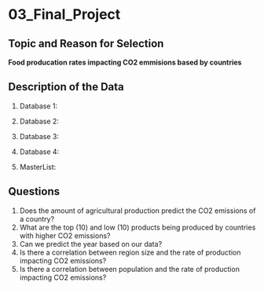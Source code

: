 # 03_Final_Project

## Topic and Reason for Selection 

**Food producation rates impacting CO2 emmisions based by countries**

## Description of the Data

1. Database 1:
2. Database 2:
3. Database 3:
4. Database 4:

5. MasterList:

## Questions 

1. Does the amount of agricultural production predict the CO2 emissions of a country?
2. What are the top (10) and low (10) products being produced by countries with higher CO2 emissions?
3. Can we predict the year based on our data?
4. Is there a correlation between region size and the rate of production impacting CO2 emissions? 
5. Is there a correlation between population and the rate of production impacting CO2 emissions?
